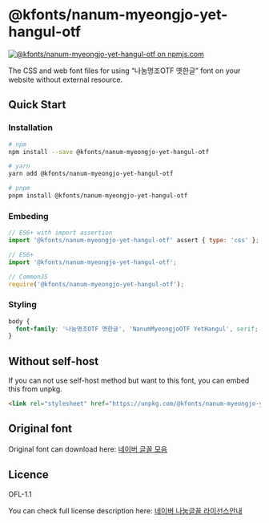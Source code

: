 # @kfonts/nanum-myeongjo-yet-hangul-otf

[![@kfonts/nanum-myeongjo-yet-hangul-otf on npmjs.com](https://img.shields.io/npm/v/%40kfonts%2Fnanum-myeongjo-yet-hangul-otf)](https://www.npmjs.com/package/@kfonts/nanum-myeongjo-yet-hangul-otf)

The CSS and web font files for using &OpenCurlyDoubleQuote;나눔명조OTF 옛한글&CloseCurlyDoubleQuote; font on your website without external resource.

## Quick Start

### Installation

```sh
# npm
npm install --save @kfonts/nanum-myeongjo-yet-hangul-otf

# yarn
yarn add @kfonts/nanum-myeongjo-yet-hangul-otf

# pnpm
pnpm install @kfonts/nanum-myeongjo-yet-hangul-otf
```

### Embeding

```js
// ES6+ with import assertion
import '@kfonts/nanum-myeongjo-yet-hangul-otf' assert { type: 'css' };

// ES6+
import '@kfonts/nanum-myeongjo-yet-hangul-otf';

// CommonJS
require('@kfonts/nanum-myeongjo-yet-hangul-otf');
```

### Styling

```css
body {
  font-family: '나눔명조OTF 옛한글', 'NanumMyeongjoOTF YetHangul', serif;
}
```

## Without self-host

If you can not use self-host method but want to this font, you can embed this from unpkg.

```html
<link rel="stylesheet" href="https://unpkg.com/@kfonts/nanum-myeongjo-yet-hangul-otf/index.css" />
```

## Original font

Original font can download here: [네이버 글꼴 모음](https://hangeul.naver.com/font)

## Licence

OFL-1.1

You can check full license description here: [네이버 나눔글꼴 라이선스안내](https://help.naver.com/service/30016/contents/18088?osType=PC&lang=ko)
